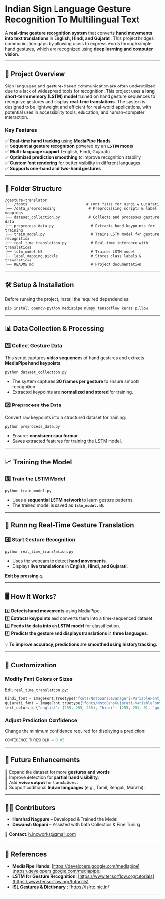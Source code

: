 # **Indian Sign Language Gesture Recognition To Multilingual Text**  

A **real-time gesture recognition system** that converts **hand movements into text translations** in **English, Hindi, and Gujarati**. This project bridges communication gaps by allowing users to express words through simple hand gestures, which are recognized using **deep learning and computer vision**.  

---

## **📌 Project Overview**  

Sign languages and gesture-based communication are often underutilized due to a lack of widespread tools for recognition. This project uses a **long short-term memory (LSTM) model** trained on hand gesture sequences to recognize gestures and display **real-time translations**. The system is designed to be lightweight and efficient for real-world applications, with potential uses in accessibility tools, education, and human-computer interaction.  

### **Key Features**  

✅ **Real-time hand tracking** using **MediaPipe Hands**  
✅ **Sequential gesture recognition** powered by an **LSTM model**  
✅ **Multi-language support** (English, Hindi, Gujarati)  
✅ **Optimized prediction smoothing** to improve recognition stability  
✅ **Custom font rendering** for better visibility in different languages  
✅ **Supports one-hand and two-hand gestures**  

---

## **📁 Folder Structure**  

```
/gesture-translator
│── /fonts                           # Font files for Hindi & Gujarati
│── /data_preprocessing               # Preprocessing scripts & label mappings
│── dataset_collection.py             # Collects and processes gesture data
│── preprocess_data.py                 # Extracts hand keypoints for training
│── train_model.py                     # Trains LSTM model for gesture recognition
│── real_time_translation.py           # Real-time inference with translations
│── lstm_model.h5                      # Trained LSTM model
│── label_mapping.pickle               # Stores class labels & translations
│── README.md                          # Project documentation
```

---

## **🛠️ Setup & Installation**  

Before running the project, install the required dependencies:  

```bash
pip install opencv-python mediapipe numpy tensorflow keras pillow
```

---

## **📊 Data Collection & Processing**  

### **1️⃣ Collect Gesture Data**  
This script captures **video sequences** of hand gestures and extracts **MediaPipe hand keypoints**.  

```bash
python dataset_collection.py
```

- The system captures **30 frames per gesture** to ensure smooth recognition.  
- Extracted keypoints are **normalized and stored** for training.  

### **2️⃣ Preprocess the Data**  
Convert raw keypoints into a structured dataset for training:  

```bash
python preprocess_data.py
```

- Ensures **consistent data format**.  
- Saves extracted features for training the LSTM model.  

---

## **📈 Training the Model**  

### **3️⃣ Train the LSTM Model**  
```bash
python train_model.py
```
- Uses a **sequential LSTM network** to learn gesture patterns.  
- The trained model is saved as **`lstm_model.h5`**.  

---

## **🎥 Running Real-Time Gesture Translation**  

### **4️⃣ Start Gesture Recognition**  
```bash
python real_time_translation.py
```
- Uses the webcam to detect **hand movements**.  
- Displays **live translations** in **English, Hindi, and Gujarati**.  

**Exit by pressing `q`.**  

---

## **🖥️ How It Works?**  

1️⃣ **Detects hand movements** using MediaPipe.  
2️⃣ **Extracts keypoints** and converts them into a time-sequenced dataset.  
3️⃣ **Feeds the data into an LSTM model** for classification.  
4️⃣ **Predicts the gesture and displays translations** in **three languages**.  

💡 **To improve accuracy, predictions are smoothed using history tracking.**  

---

## **🎨 Customization**  

### **Modify Font Colors or Sizes**  
Edit `real_time_translation.py`:  

```python
hindi_font = ImageFont.truetype("fonts/NotoSansDevanagari-VariableFont_wdth,wght.ttf", 42)
gujarati_font = ImageFont.truetype("fonts/NotoSansGujarati-VariableFont_wdth,wght.ttf", 42)
text_colors = {"english": (255, 255, 255), "hindi": (255, 255, 0), "gujarati": (0, 255, 255)}
```

### **Adjust Prediction Confidence**  
Change the minimum confidence required for displaying a prediction:  

```python
CONFIDENCE_THRESHOLD = 0.85
```

---

## **🔹 Future Enhancements**  

🔸 Expand the dataset for more **gestures and words**.  
🔸 Improve detection for **partial hand visibility**.  
🔸 Add **voice output** for translations.  
🔸 Support additional **Indian languages** (e.g., Tamil, Bengali, Marathi).  

---

## **👨‍💻 Contributors**  

- **Harshad Nagpure** – Developed & Trained the Model  
- **Dewansh Gopani** – Assisted with Data Collection & Fine Tuning   

📧 **Contact:** h.incworks@gmail.com  

---

## **🔗 References**  

- **MediaPipe Hands**: [https://developers.google.com/mediapipe](https://developers.google.com/mediapipe)  
- **LSTM for Gesture Recognition**: [https://www.tensorflow.org/tutorials](https://www.tensorflow.org/tutorials)  
- **ISL Gestures & Dictionary** : [https://islrtc.nic.in/]

---
